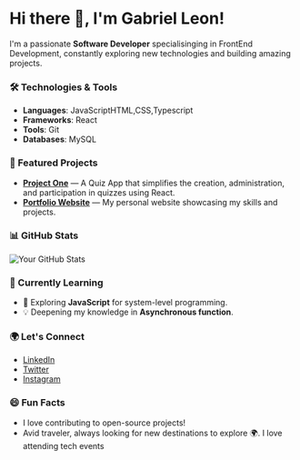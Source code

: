 # Hi there 👋, I'm Gabriel Leon!

I'm a passionate **Software Developer** specialisinging in FrontEnd Development, constantly exploring new technologies and building amazing projects.

### 🛠️ Technologies & Tools
- **Languages**: JavaScriptHTML,CSS,Typescript
- **Frameworks**: React
- **Tools**: Git
- **Databases**: MySQL

### 🚀 Featured Projects
- [**Project One**](https://github.com/LeGabriel254/quiz-app.git) — A Quiz App that simplifies the creation, administration, and participation in quizzes using React.
- [**Portfolio Website**](https://github.com/LeGabriel254/My-Website.git) — My personal website showcasing my skills and projects.

### 📊 GitHub Stats
![Your GitHub Stats](https://github-readme-stats.vercel.app/api?username=LeGabriel254&show_icons=true&theme=radical)

### 📖 Currently Learning
- 🌱 Exploring **JavaScript** for system-level programming.
- 💡 Deepening my knowledge in **Asynchronous function**.

### 🌍 Let's Connect
- [LinkedIn](https://www.linkedin.com/in/leon-gabriel-82655b308)
- [Twitter](https://x.com/LyonGabrie24988)
- [Instagram](https://www.instagram.com/its.leon.__/)

### 😄 Fun Facts
- I love contributing to open-source projects!
- Avid traveler, always looking for new destinations to explore 🌍.
  I love attending tech events


<!---
LeGabriel254/LeGabriel254 is a ✨ special ✨ repository because its `README.md` (this file) appears on your GitHub profile.
You can click the Preview link to take a look at your changes.
--->
